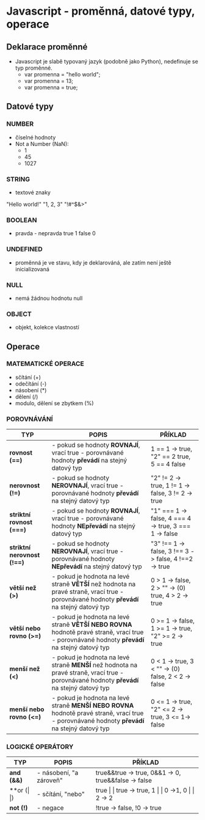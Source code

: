 # Javascript - proměnná, datové typy, operace

## Deklarace proměnné
* Javascript je slabě typovaný jazyk (podobně jako Python), nedefinuje se typ proměnné.
    - var promenna = "hello world";
    - var promenna = 13;
    - var promenna = true; 

## Datové typy
### NUMBER
  - číselné hodnoty
  - Not a Number (NaN):
    - 1
    - 45
    - 1027

### STRING
  - textové znaky
  
  "Hello world!"
  "1, 2, 3"
  "!#^$&>"

### BOOLEAN
  - pravda - nepravda
  true 1
  false 0

### UNDEFINED
  - proměnná je ve stavu, kdy je deklarováná, ale zatím není ještě inicializovaná

### NULL
  - nemá žádnou hodnotu
  null

### OBJECT
  - objekt, kolekce vlastností

## Operace
### MATEMATICKÉ OPERACE
  - sčítání (+)
  - odečítání (-)
  - násobení (*)
  - dělení (/)
  - modulo, dělení se zbytkem (%)

### POROVNÁVÁNÍ

|TYP|POPIS|PŘÍKLAD|
|---|-----|-------|
| **rovnost (==)** | - pokud se hodnoty **ROVNAJÍ**, vrací true - porovnávané hodnoty **převádí** na stejný datový typ | 1 == 1 -> true, "2" == 2 true, 5 == 4 false |
| **nerovnost (!=)** | - pokud se hodnoty **NEROVNAJÍ**, vrací true - porovnávané hodnoty **převádí** na stejný datový typ | "2" != 2 -> true, 1 != 1 -> false, 3 != 2 -> true |
| **striktní rovnost (===)** | - pokud se hodnoty **ROVNAJÍ**, vrací true - porovnávané hodnoty **NEpřevádí** na stejný datový typ  | "1" === 1 -> false, 4 === 4 -> true, 3 === 1 -> false |
| **striktní nerovnost (!==)** | - pokud se hodnoty **NEROVNAJÍ**, vrací true - porovnávané hodnoty **NEpřevádí** na stejný datový typ | "3" !== 1 -> false, 3 !== 3 -> false, 4 !==2 -> true|
| **větší než (>)** | - pokud je hodnota na levé straně **VĚTŠÍ** než hodnota na pravé straně, vrací true - porovnávané hodnoty **převádí** na stejný datový typ | 0 > 1 -> false, 2 > "" -> (0) true, 4 > 2 -> true |
| **větší nebo rovno (>=)** | - pokud je hodnota na levé straně **VĚTŠÍ NEBO ROVNA** hodnotě pravé straně, vrací true - porovnávané hodnoty **převádí** na stejný datový typ | 0 >= 1 -> false, 1 >= 1 -> true, "2" >= 2 -> true|
| **menší než (<)** | - pokud je hodnota na levé straně **MENŠÍ** než hodnota na pravé straně, vrací true - porovnávané hodnoty **převádí** na stejný datový typ | 0 < 1 -> true, 3 < "" -> (0) false, 2 < 2 -> false|
| **menší nebo rovno (<=)** | - pokud je hodnota na levé straně **MENŠÍ NEBO ROVNA** hodnotě pravé straně, vrací true - porovnávané hodnoty **převádí** na stejný datový typ | 0 <= 1 -> true, "2" <= 2 -> true, 3 <= 1-> false |

### LOGICKÉ OPERÁTORY

|TYP|POPIS|PŘÍKLAD|
|---|-----|-------|
| **and (&&)** | - násobení, "a zároveň" | true&&true -> true, 0&&1 -> 0, true&&false -> false |
| **or (\| \|) | - sčítání, "nebo" | true \| \| true -> true, 1 \| \| 0 ->1, 0 \| \| 2 -> 2 |
| **not (!)** | - negace | !true -> false, !0 -> true|
